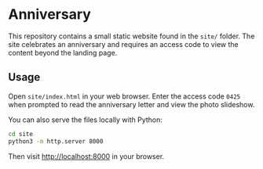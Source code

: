# Anniversary

This repository contains a small static website found in the `site/` folder.
The site celebrates an anniversary and requires an access code to view the
content beyond the landing page.

## Usage

Open `site/index.html` in your web browser. Enter the access code `0425`
when prompted to read the anniversary letter and view the photo slideshow.

You can also serve the files locally with Python:

```bash
cd site
python3 -m http.server 8000
```

Then visit [http://localhost:8000](http://localhost:8000) in your browser.
